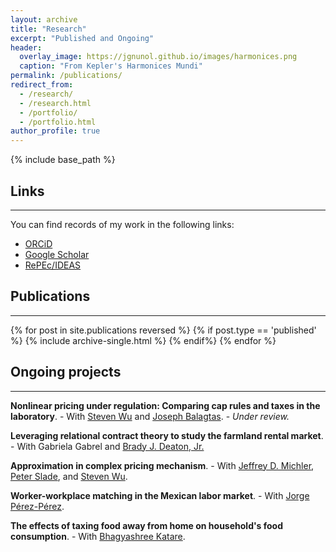 ```yaml
---
layout: archive
title: "Research"
excerpt: "Published and Ongoing"
header:
  overlay_image: https://jgnunol.github.io/images/harmonices.png
  caption: "From Kepler's Harmonices Mundi"
permalink: /publications/
redirect_from: 
  - /research/
  - /research.html
  - /portfolio/
  - /portfolio.html
author_profile: true
---
```

{% include base_path %}


## Links
-------

You can find records of my work in the following links:

* [ORCiD](https://orcid.org/0000-0001-9735-6801)
* [Google Scholar](https://scholar.google.ca/citations?user=udjj4tsAAAAJ&hl=en)
* [RePEc/IDEAS](https://ideas.repec.org/e/pnu115.html)


## Publications
-------

{% for post in site.publications reversed %}
	{% if post.type == 'published' %}
		{% include archive-single.html %}
	{% endif%}
{% endfor %}


## Ongoing projects
-------

**Nonlinear pricing under regulation: Comparing cap rules and taxes in the laboratory**. 
	- With [Steven Wu](https://ag.purdue.edu/agecon/Pages/profile.aspx?strAlias=sywu) and [Joseph Balagtas](https://ag.purdue.edu/agecon/Pages/Profile.aspx?strAlias=balagtas).
	- *Under review.*
	
**Leveraging relational contract theory to study the farmland rental market**. 
	- With Gabriela Gabrel and [Brady J. Deaton, Jr.](https://www.uoguelph.ca/fare/bios/f_deaton.html)
	
**Approximation in complex pricing mechanism**. 
	- With [Jeffrey D. Michler](https://jeffmichler.com/), [Peter Slade](https://sites.google.com/site/sladepeterjoel/), and [Steven Wu](https://ag.purdue.edu/agecon/Pages/profile.aspx?strAlias=sywu).
	
**Worker-workplace matching in the Mexican labor market**. 
	- With [Jorge Pérez-Pérez](https://jorgeperezperez.com/).
	
**The effects of taxing food away from home on household's food consumption**. 
	- With [Bhagyashree Katare](https://ag.purdue.edu/department/agecon/directory.html#/bkatare).

